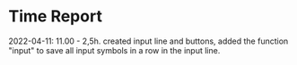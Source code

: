 # Time Report

2022-04-11: 11.00 - 2,5h. created input line and buttons, added the function "input" to save all input symbols in a row in the input line.

